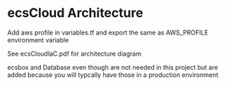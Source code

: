 # ecsCloud Architecture

Add aws profile in variables.tf and export the same as AWS_PROFILE environment variable

See ecsCloudIaC.pdf for architecture diagram

ecsbox and Database even though are not needed in this project but are added because you will typcally have those in a production environment
